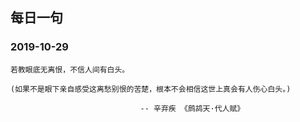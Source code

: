 ## 每日一句 

### 2019-10-29
```
若教眼底无离恨，不信人间有白头。

(如果不是眼下亲自感受这离愁别恨的苦楚，根本不会相信这世上真会有人伤心白头。)

                             -- 辛弃疾 《鹧鸪天·代人赋》
                             
```

